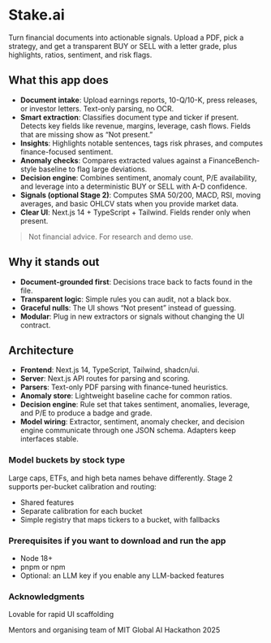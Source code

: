 # Stake.ai

Turn financial documents into actionable signals. Upload a PDF, pick a strategy, and get a transparent BUY or SELL with a letter grade, plus highlights, ratios, sentiment, and risk flags.

## What this app does

- **Document intake**: Upload earnings reports, 10-Q/10-K, press releases, or investor letters. Text-only parsing, no OCR.
- **Smart extraction**: Classifies document type and ticker if present. Detects key fields like revenue, margins, leverage, cash flows. Fields that are missing show as “Not present.”
- **Insights**: Highlights notable sentences, tags risk phrases, and computes finance-focused sentiment.
- **Anomaly checks**: Compares extracted values against a FinanceBench-style baseline to flag large deviations.
- **Decision engine**: Combines sentiment, anomaly count, P/E availability, and leverage into a deterministic BUY or SELL with A-D confidence.
- **Signals (optional Stage 2)**: Computes SMA 50/200, MACD, RSI, moving averages, and basic OHLCV stats when you provide market data.
- **Clear UI**: Next.js 14 + TypeScript + Tailwind. Fields render only when present.

> Not financial advice. For research and demo use.

## Why it stands out

- **Document-grounded first**: Decisions trace back to facts found in the file.
- **Transparent logic**: Simple rules you can audit, not a black box.
- **Graceful nulls**: The UI shows “Not present” instead of guessing.
- **Modular**: Plug in new extractors or signals without changing the UI contract.

## Architecture

- **Frontend**: Next.js 14, TypeScript, Tailwind, shadcn/ui.
- **Server**: Next.js API routes for parsing and scoring.
- **Parsers**: Text-only PDF parsing with finance-tuned heuristics.
- **Anomaly store**: Lightweight baseline cache for common ratios.
- **Decision engine**: Rule set that takes sentiment, anomalies, leverage, and P/E to produce a badge and grade.
- **Model wiring**: Extractor, sentiment, anomaly checker, and decision engine communicate through one JSON schema. Adapters keep interfaces stable.

### Model buckets by stock type

Large caps, ETFs, and high beta names behave differently. Stage 2 supports per-bucket calibration and routing:
- Shared features
- Separate calibration for each bucket
- Simple registry that maps tickers to a bucket, with fallbacks

### Prerequisites if you want to download and run the app
- Node 18+
- pnpm or npm
- Optional: an LLM key if you enable any LLM-backed features

### Acknowledgments
Lovable for rapid UI scaffolding

Mentors and organising team of MIT Global AI Hackathon 2025




